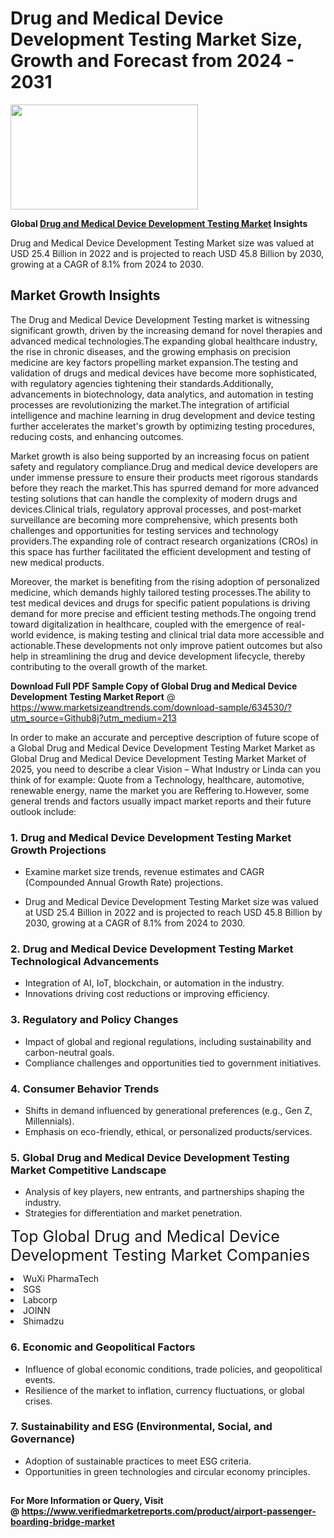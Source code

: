 <H1>Drug and Medical Device Development Testing Market Size, Growth and Forecast from 2024 - 2031</H1><img class="aligncenter size-medium wp-image-584254" src="https://thirdeyenews.in/wp-content/uploads/2024/09/Global-Market-Research-300x168.jpeg" alt="" width="300" height="168" /><p><strong>Global&nbsp;<a href="https://www.marketsizeandtrends.com/download-sample/634530/?utm_source=Github8j?utm_medium=213">Drug and Medical Device Development Testing Market</a> Insights</strong></p><p>Drug and Medical Device Development Testing Market size was valued at USD 25.4 Billion in 2022 and is projected to reach USD 45.8 Billion by 2030, growing at a CAGR of 8.1% from 2024 to 2030.</p><p><h2>Market Growth Insights</h2> <p>The Drug and Medical Device Development Testing market is witnessing significant growth, driven by the increasing demand for novel therapies and advanced medical technologies.The expanding global healthcare industry, the rise in chronic diseases, and the growing emphasis on precision medicine are key factors propelling market expansion.The testing and validation of drugs and medical devices have become more sophisticated, with regulatory agencies tightening their standards.Additionally, advancements in biotechnology, data analytics, and automation in testing processes are revolutionizing the market.The integration of artificial intelligence and machine learning in drug development and device testing further accelerates the market's growth by optimizing testing procedures, reducing costs, and enhancing outcomes.</p> <p>Market growth is also being supported by an increasing focus on patient safety and regulatory compliance.Drug and medical device developers are under immense pressure to ensure their products meet rigorous standards before they reach the market.This has spurred demand for more advanced testing solutions that can handle the complexity of modern drugs and devices.Clinical trials, regulatory approval processes, and post-market surveillance are becoming more comprehensive, which presents both challenges and opportunities for testing services and technology providers.The expanding role of contract research organizations (CROs) in this space has further facilitated the efficient development and testing of new medical products.</p> <p>Moreover, the market is benefiting from the rising adoption of personalized medicine, which demands highly tailored testing processes.The ability to test medical devices and drugs for specific patient populations is driving demand for more precise and efficient testing methods.The ongoing trend toward digitalization in healthcare, coupled with the emergence of real-world evidence, is making testing and clinical trial data more accessible and actionable.These developments not only improve patient outcomes but also help in streamlining the drug and device development lifecycle, thereby contributing to the overall growth of the market.</p> <p><span class=""><strong>Download Full PDF Sample Copy of Global Drug and Medical Device Development Testing Market Report</strong> @ <a href="https://www.marketsizeandtrends.com/download-sample/634530/?utm_source=Github8j?utm_medium=213" target="_blank">https://www.marketsizeandtrends.com/download-sample/634530/?utm_source=Github8j?utm_medium=213</a></span></p><p>In order to make an accurate and perceptive description of future scope of a Global&nbsp;Drug and Medical Device Development Testing Market Market as Global&nbsp;Drug and Medical Device Development Testing Market Market of 2025, you need to describe a clear Vision &ndash; What Industry or Linda can you think of for example: Quote from a Technology, healthcare, automotive, renewable energy, name the market you are Reffering to.However, some general trends and factors usually impact market reports and their future outlook include:</p><h3>1.&nbsp;<strong>Drug and Medical Device Development Testing Market Growth Projections</strong></h3><ul><li>Examine market size trends, revenue estimates and CAGR (Compounded Annual Growth Rate) projections.</li><li><p>Drug and Medical Device Development Testing Market size was valued at USD 25.4 Billion in 2022 and is projected to reach USD 45.8 Billion by 2030, growing at a CAGR of 8.1% from 2024 to 2030.</p></li></ul><h3>2.&nbsp;<strong>Drug and Medical Device Development Testing Market Technological Advancements</strong></h3><ul><li>Integration of AI, IoT, blockchain, or automation in the industry.</li><li>Innovations driving cost reductions or improving efficiency.</li></ul><h3>3.&nbsp;<strong>Regulatory and Policy Changes</strong></h3><ul><li>Impact of global and regional regulations, including sustainability and carbon-neutral goals.</li><li>Compliance challenges and opportunities tied to government initiatives.</li></ul><h3>4.&nbsp;<strong>Consumer Behavior Trends</strong></h3><ul><li>Shifts in demand influenced by generational preferences (e.g., Gen Z, Millennials).</li><li>Emphasis on eco-friendly, ethical, or personalized products/services.</li></ul><h3>5.&nbsp;<strong>Global Drug and Medical Device Development Testing Market Competitive Landscape</strong></h3><ul><li>Analysis of key players, new entrants, and partnerships shaping the industry.</li><li>Strategies for differentiation and market penetration.</li></ul><p data-pm-slice="1 1 []"><span style="color: inherit; font-family: inherit; font-size: 25px;">Top Global Drug and Medical Device Development Testing Market Companies</span></p><div class="" data-test-id=""><p><li>WuXi PharmaTech</li><li> SGS</li><li> Labcorp</li><li> JOINN</li><li> Shimadzu</li></p></div><h3>6.&nbsp;<strong>Economic and Geopolitical Factors</strong></h3><ul><li>Influence of global economic conditions, trade policies, and geopolitical events.</li><li>Resilience of the market to inflation, currency fluctuations, or global crises.</li></ul><h3>7.&nbsp;<strong>Sustainability and ESG (Environmental, Social, and Governance)</strong></h3><ul><li>Adoption of sustainable practices to meet ESG criteria.</li><li>Opportunities in green technologies and circular economy principles.</li></ul><h2><strong style="font-size: 14px;">For More Information or Query, Visit @&nbsp;</strong><a style="background-color: #ffffff; font-size: 14px;" href="https://www.marketsizeandtrends.com/report/drug-and-medical-device-development-testing-market/" target="_blank">https://www.verifiedmarketreports.com/product/airport-passenger-boarding-bridge-market</a></h2>